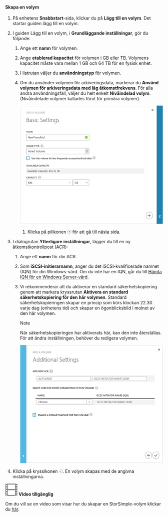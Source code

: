 <!--author=SharS last changed: 02/04/2016-->

#### <a name="to-create-a-volume"></a>Skapa en volym
1. På enhetens **Snabbstart**-sida, klickar du på **Lägg till en volym**. Det startar guiden lägg till en volym.
2. I guiden Lägg till en volym, i **Grundläggande inställningar**, gör du följande:
   
   1. Ange ett **namn** för volymen.
   2. Ange **etablerad kapacitet** för volymen i GB eller TB. Volymens kapacitet måste vara mellan 1 GB och 64 TB för en fysisk enhet.
   3. I listrutan väljer du **användningstyp** för volymen. 
   4. Om du använder volymen för arkiveringsdata, markerar du **Använd volymen för arkiveringsdata med låg åtkomstfrekvens**. För alla andra användningsfall, väljer du helt enkelt **Nivåindelad volym**. (Nivåindelade volymer kallades förut för primära volymer).
      
        ![Lägg till volym](./media/storsimple-create-volume/ScreenshotUpdate1VolumeFlow.png)
      
      1. Klicka på pilikonen ![pilikon](./media/storsimple-create-volume/HCS_ArrowIcon-include.png) för att gå till nästa sida.
3. I dialogrutan **Ytterligare inställningar**, lägger du till en ny åtkomstkontrollpost (ACR):
   
   1. Ange ett **namn** för din ACR.
   2. Som **iSCSI-initierarnamn**, anger du det iSCSI-kvalificerade namnet (IQN) för din Windows-värd. Om du inte har en IQN, går du till [Hämta IQN för en Windows Server-värd](#get-the-iqn-of-a-windows-server-host).
   3. Vi rekommenderar att du aktiverar en standard säkerhetskopiering genom att markera kryssrutan **Aktivera en standard säkerhetskopiering för den här volymen**. Standard säkerhetskopieringen skapar en princip som körs klockan 22.30 varje dag (enhetens tid) och skapar en ögonblicksbild i molnet av den här volymen.
      
      > [!NOTE]
      > När säkerhetskopieringen har aktiverats här, kan den inte återställas. För att ändra inställningen, behöver du redigera volymen.
      > 
      > 
      
        ![Lägg till volym](./media/storsimple-create-volume/AddVolume2-include.png)
4. Klicka på kryssikonen ![kryssikon](./media/storsimple-create-volume/HCS_CheckIcon-include.png). En volym skapas med de angivna inställningarna.

![Video tillgänglig](./media/storsimple-create-volume/Video_icon.png) **Video tillgänglig**

Om du vill se en video som visar hur du skapar en StorSimple-volym klickar du [här](https://azure.microsoft.com/documentation/videos/create-a-storsimple-volume/).



<!--HONumber=Nov16_HO2-->



